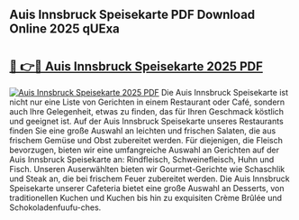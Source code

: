## Auis Innsbruck Speisekarte PDF Download Online 2025 qUExa

# <h2><a href="http://gcc5zsj.nevu.top/?p=Auis+Innsbruck+Speisekarte">🔗 👉🔴 Auis Innsbruck Speisekarte 2025 PDF</a></h2>

[![Auis Innsbruck Speisekarte 2025 PDF](https://i.imgur.com/dBaPXMq.png)](http://gcc5zsj.nevu.top/?p=Auis+Innsbruck+Speisekarte)
Die Auis Innsbruck Speisekarte ist nicht nur eine Liste von Gerichten in einem Restaurant oder Café, sondern auch Ihre Gelegenheit, etwas zu finden, das für Ihren Geschmack köstlich und geeignet ist. Auf der Auis Innsbruck Speisekarte unseres Restaurants finden Sie eine große Auswahl an leichten und frischen Salaten, die aus frischem Gemüse und Obst zubereitet werden. Für diejenigen, die Fleisch bevorzugen, bieten wir eine umfangreiche Auswahl an Gerichten auf der Auis Innsbruck Speisekarte an: Rindfleisch, Schweinefleisch, Huhn und Fisch. Unseren Auserwählten bieten wir Gourmet-Gerichte wie Schaschlik und Steak an, die bei frischem Feuer zubereitet werden. Die Auis Innsbruck Speisekarte unserer Cafeteria bietet eine große Auswahl an Desserts, von traditionellen Kuchen und Kuchen bis hin zu exquisiten Crème Brûlée und Schokoladenfuufu-ches.
